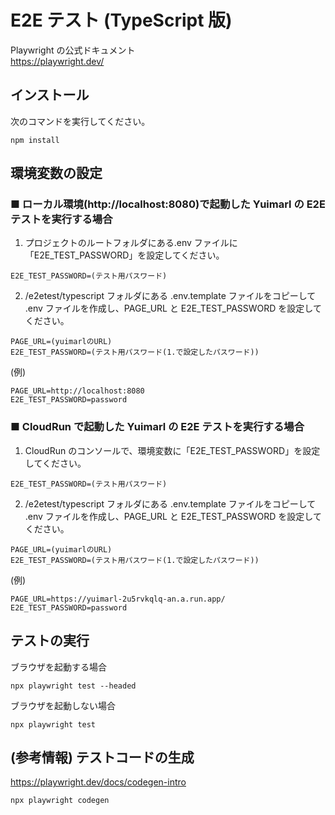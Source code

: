 # E2E テスト (TypeScript 版)

Playwright の公式ドキュメント  
https://playwright.dev/

## インストール

次のコマンドを実行してください。

```
npm install
```

## 環境変数の設定

### ■ ローカル環境(http://localhost:8080)で起動した Yuimarl の E2E テストを実行する場合

1. プロジェクトのルートフォルダにある.env ファイルに「E2E_TEST_PASSWORD」を設定してください。

```
E2E_TEST_PASSWORD=(テスト用パスワード)
```

2. /e2etest/typescript フォルダにある .env.template ファイルをコピーして .env ファイルを作成し、PAGE_URL と E2E_TEST_PASSWORD を設定してください。

```
PAGE_URL=(yuimarlのURL)
E2E_TEST_PASSWORD=(テスト用パスワード(1.で設定したパスワード))
```

(例)

```
PAGE_URL=http://localhost:8080
E2E_TEST_PASSWORD=password
```

### ■ CloudRun で起動した Yuimarl の E2E テストを実行する場合

1. CloudRun のコンソールで、環境変数に「E2E_TEST_PASSWORD」を設定してください。

```
E2E_TEST_PASSWORD=(テスト用パスワード)
```

2. /e2etest/typescript フォルダにある .env.template ファイルをコピーして .env ファイルを作成し、PAGE_URL と E2E_TEST_PASSWORD を設定してください。

```
PAGE_URL=(yuimarlのURL)
E2E_TEST_PASSWORD=(テスト用パスワード(1.で設定したパスワード))
```

(例)

```
PAGE_URL=https://yuimarl-2u5rvkqlq-an.a.run.app/
E2E_TEST_PASSWORD=password
```

## テストの実行

ブラウザを起動する場合

```
npx playwright test --headed
```

ブラウザを起動しない場合

```
npx playwright test
```

## (参考情報) テストコードの生成

https://playwright.dev/docs/codegen-intro

```
npx playwright codegen
```
